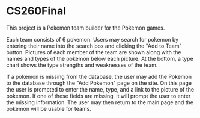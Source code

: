 # CS260Final

This project is a Pokemon team builder for the Pokemon games.

Each team consists of 6 pokemon. Users may search for pokemon by entering their name into the search box and clicking the "Add to Team" button. Pictures of each member of the team are shown along with the names and types of the pokemon below each picture. At the bottom, a type chart shows the type strengths and weaknesses of the team.

If a pokemon is missing from the database, the user may add the Pokemon to the database through the "Add Pokemon" page on the site. On this page the user is prompted to enter the name, type, and a link to the picture of the pokemon. If one of these fields are missing, it will prompt the user to enter the missing information. The user may then return to the main page and the pokemon will be usable for teams.
